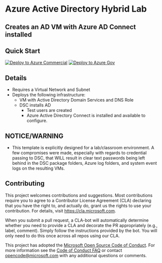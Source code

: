 # Azure Active Directory Hybrid Lab

## Creates an AD VM with Azure AD Connect installed

## Quick Start

[![Deploy to Azure Commercial](https://aka.ms/deploytoazurebutton)](https://portal.azure.com/#blade/Microsoft_Azure_CreateUIDef/CustomDeploymentBlade/uri/https%3A%2F%2Fraw.githubusercontent.com%2Fshawntmeyer%2FAVDFedRockstarTraining%2Fmain%2F%2FAAD-Hybrid-Lab%2Fdeploy.json/uiFormDefinitionUri/https%3A%2F%2Fraw.githubusercontent.com%2Fshawntmeyer%2FAVDFedRockstarTraining%2Fmain%2F%2FAAD-Hybrid-Lab%2FuiDefinition.json)
[![Deploy to Azure Gov](https://aka.ms/deploytoazuregovbutton)](https://portal.azure.us/#blade/Microsoft_Azure_CreateUIDef/CustomDeploymentBlade/uri/https%3A%2F%2Fraw.githubusercontent.com%2Fshawntmeyer%2FAVDFedRockstarTraining%2Fmain%2F%2FAAD-Hybrid-Lab%2Fdeploy.json/uiFormDefinitionUri/https%3A%2F%2Fraw.githubusercontent.com%2Fshawntmeyer%2FAVDFedRockstarTraining%2Fmain%2F%2FAAD-Hybrid-Lab%2FuiDefinition.json)

## Details

* Requires a Virtual Network and Subnet
* Deploys the following infrastructure:
  * VM with Active Directory Domain Services and DNS Role
  * DSC installs AD
    * Test users are created
    * Azure Active Directory Connect is installed and available to configure.

## NOTICE/WARNING

* This template is explicitly designed for a lab/classroom environment. A few compromises were made, especially with regards to credential passing to DSC, that WILL result in clear text passwords being left behind in the DSC package folders, Azure log folders, and system event logs on the resulting VMs.

## Contributing

This project welcomes contributions and suggestions.  Most contributions require you to agree to a
Contributor License Agreement (CLA) declaring that you have the right to, and actually do, grant us
the rights to use your contribution. For details, visit https://cla.microsoft.com.

When you submit a pull request, a CLA-bot will automatically determine whether you need to provide
a CLA and decorate the PR appropriately (e.g., label, comment). Simply follow the instructions
provided by the bot. You will only need to do this once across all repos using our CLA.

This project has adopted the [Microsoft Open Source Code of Conduct](https://opensource.microsoft.com/codeofconduct/).
For more information see the [Code of Conduct FAQ](https://opensource.microsoft.com/codeofconduct/faq/) or
contact [opencode@microsoft.com](mailto:opencode@microsoft.com) with any additional questions or comments.
